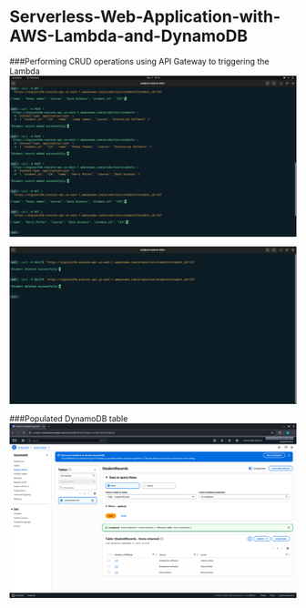 # Serverless-Web-Application-with-AWS-Lambda-and-DynamoDB

###Performing CRUD operations using API Gateway to triggering the Lambda
   ![screenshot](/curl_output1.png)

   ![screenshot](/curl_output2.png)

###Populated DynamoDB table
  ![screenshot](/populated_table.png)
